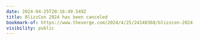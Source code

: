 ```yaml
---
date: 2024-04-25T20:16:49.549Z
title: BlizzCon 2024 has been canceled
bookmark-of: https://www.theverge.com/2024/4/25/24140368/blizzcon-2024-canceled
visibility: public
---
```

